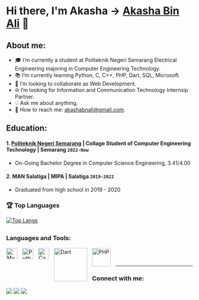 # Hi there, I'm  Akasha -> [Akasha Bin Ali](https://www.instagram.com/akashaa.9?utm_source=qr&igsh=dWg2c3dqOGJsYmp3) 👋
## About me:
- 🎓 I’m currently a student at Politeknik Negeri Semarang Electrical Engineering majoring in Computer Engineering Technology.
- 📚 I’m currently learning Python, C, C++, PHP, Dart, SQL, Microsoft.
- 🤝 I’m looking to collaborate as Web Development.
- 🌐 I’m looking for Information and Communication Technology Internsip Partner.
- 💡 Ask me about anything.
- 📩 How to reach me: akashabnali@gmail.com.

## Education:

#### 1. [Politeknik Negeri Semarang](https://web.polines.ac.id/en_us/) | Collage Student of Computer Engineering Technology | Semarang `2022-Now`
   - On-Going Bachelor Degree in Computer Science Engineering, 3.41/4.00
 #### 2. MAN Salatiga | MIPA | Salatiga `2019-2022`
   - Graduated from high school in 2019 - 2020

### 🏆 Top Languages
[![Top Langs](https://github-readme-stats.vercel.app/api/top-langs/?username=off1Aksh&layout=compact&theme=radical)](https://github.com/imarif69/github-readme-stats)

##


### Languages and Tools:

[<img align="left" alt="MySQL" width="30px" src="https://cdn.jsdelivr.net/gh/devicons/devicon/icons/mysql/mysql-original.svg" style="padding-right:10px;" />][webdev]
[<img align="left" alt="Python" width="30px" src="https://upload.wikimedia.org/wikipedia/commons/thumb/c/c3/Python-logo-notext.svg/110px-Python-logo-notext.svg.png?20100317150552" style="padding-right:10px;" />][webdev]
[<img align="left" alt="C++" width="30px" src="https://upload.wikimedia.org/wikipedia/commons/thumb/1/18/ISO_C%2B%2B_Logo.svg/250px-ISO_C%2B%2B_Logo.svg.png" style="padding-right:10px;" />][webdev]
[<img align="left" alt="Dart" width="90px" src="https://dart.dev/assets/img/logo/logo-white-text.svg" style="padding-right:10px;" />][webdev]
[<img align="left" alt="PHP" width="50px" src="https://upload.wikimedia.org/wikipedia/commons/thumb/2/27/PHP-logo.svg/330px-PHP-logo.svg.png" style="padding-right:10px;" />][webdev]

<br />
<br />

---

### Connect with me:
<div> 
  <a href="https://youtube.com/@akashaali3426?si=iw_ii4mlTiumRX30" target="_blank"><img src="https://img.shields.io/badge/YouTube-FF0000?style=for-the-badge&logo=youtube&logoColor=white" target="_blank"></a>
  <a href="https://www.instagram.com/akashaa.9?utm_source=qr&igsh=dWg2c3dqOGJsYmp3" target="_blank"><img src="https://img.shields.io/badge/-Instagram-%23E4405F?style=for-the-badge&logo=instagram&logoColor=white" target="_blank"></a>
  <a href="[www.linkedin.com/in/akasha-bin-ali-4b6792368](https://www.linkedin.com/in/akasha-bin-ali-4b6792368/)" target="_blank"><img src="https://img.shields.io/badge/-LinkedIn-%230077B5?style=for-the-badge&logo=linkedin&logoColor=white" target="_blank"></a> 
</div>

 ##


[webdev]: https://github.com/imarif69/imarif69/

